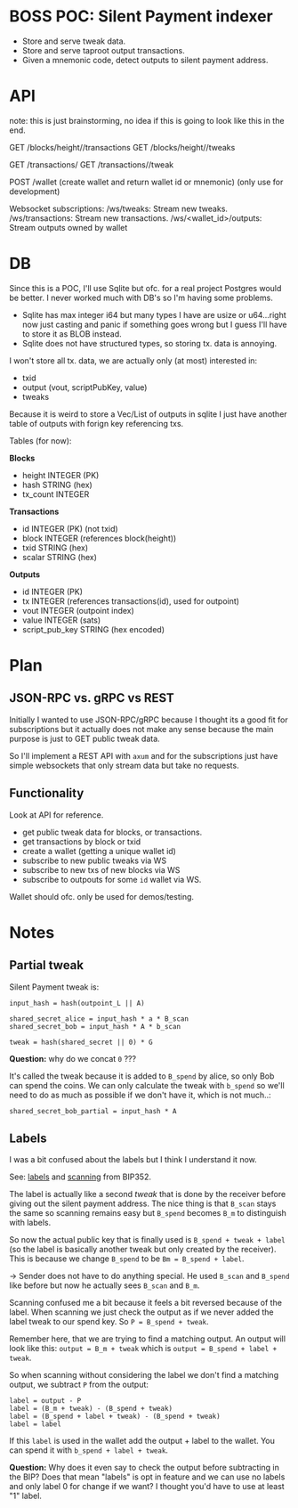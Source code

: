 # BOSS POC: Silent Payment indexer

- Store and serve tweak data.
- Store and serve taproot output transactions.
- Given a mnemonic code, detect outputs to silent payment address.

# API

note: this is just brainstorming, no idea if this is going to look like this in the end.

GET /blocks/height/<height>/transactions
GET /blocks/height/<height>/tweaks

GET /transactions/<txid>
GET /transactions/<txid>/tweak

POST /wallet (create wallet and return wallet id or mnemonic) (only use for development)

Websocket subscriptions:
/ws/tweaks: Stream new tweaks.
/ws/transactions: Stream new transactions.
/ws/<wallet_id>/outputs: Stream outputs owned by wallet

# DB

Since this is a POC, I'll use Sqlite but ofc. for a real project Postgres would be better. I never
worked much with DB's so I'm having some problems.
- Sqlite has max integer i64 but many types I have are usize or u64...right now just casting and panic
if something goes wrong but I guess I'll have to store it as BLOB instead.
- Sqlite does not have structured types, so storing tx. data is annoying.

I won't store all tx. data, we are actually only (at most) interested in:
- txid
- output (vout, scriptPubKey, value)
- tweaks

Because it is weird to store a Vec/List of outputs in sqlite I just have another table of outputs
with forign key referencing txs.

Tables (for now):

**Blocks**
- height INTEGER (PK)
- hash STRING (hex)
- tx_count INTEGER

**Transactions**
- id INTEGER (PK) (not txid)
- block INTEGER (references block(height))
- txid STRING (hex)
- scalar STRING (hex)

**Outputs**
- id INTEGER (PK)
- tx INTEGER (references transactions(id), used for outpoint)
- vout INTEGER (outpoint index)
- value INTEGER (sats)
- script_pub_key STRING (hex encoded)

# Plan

## JSON-RPC vs. gRPC vs REST

Initially I wanted to use JSON-RPC/gRPC because I thought its a good fit for subscriptions but it
actually does not make any sense because the main purpose is just to GET public tweak data.

So I'll implement a REST API with `axum` and for the subscriptions just have simple websockets that
only stream data but take no requests.

## Functionality

Look at API for reference.
- get public tweak data for blocks, or transactions.
- get transactions by block or txid
- create a wallet (getting a unique wallet id)
- subscribe to new public tweaks via WS
- subscribe to new txs of new blocks via WS
- subscribe to outpouts for some `id` wallet via WS.

Wallet should ofc. only be used for demos/testing.


# Notes

## Partial tweak

Silent Payment tweak is:
```
input_hash = hash(outpoint_L || A)

shared_secret_alice = input_hash * a * B_scan
shared_secret_bob = input_hash * A * b_scan

tweak = hash(shared_secret || 0) * G
```

**Question:** why do we concat `0` ???

It's called the tweak because it is added to `B_spend` by alice, so only Bob can spend the coins.
We can only calculate the tweak with `b_spend` so we'll need to do as much as possible if we don't
have it, which is not much..:

```
shared_secret_bob_partial = input_hash * A
```

## Labels

I was a bit confused about the labels but I think I understand it now.

See: [labels](https://github.com/bitcoin/bips/blob/master/bip-0352.mediawiki#overview) and [scanning](https://github.com/bitcoin/bips/blob/master/bip-0352.mediawiki#scanning) from BIP352.

The label is actually like a second _tweak_ that is done by the receiver before giving out the
silent payment address. The nice thing is that `B_scan` stays the same so scanning remains easy but
`B_spend` becomes `B_m` to distinguish with labels.

So now the actual public key that is finally used is `B_spend + tweak + label` (so the label is
basically another tweak but only created by the receiver). This is because we change `B_spend`
to be `Bm = B_spend + label`.

-> Sender does not have to do anything special. He used `B_scan` and `B_spend` like before but
   now he actually sees `B_scan` and `B_m`.

Scanning confused me a bit because it feels a bit reversed because of the label. When scanning we just
check the output as if we never added the label tweak to our spend key. So `P = B_spend + tweak`.

Remember here, that we are trying to find a matching output. An output will look like this:
`output = B_m + tweak` which is `output = B_spend + label + tweak`.

So when scanning without considering the label we don't find a matching output, we subtract `P` from
the output:
```
label = output - P
label = (B_m + tweak) - (B_spend + tweak)
label = (B_spend + label + tweak) - (B_spend + tweak)
label = label
```

If this `label` is used in the wallet add the output + label to the wallet. You can spend it
with `b_spend + label + tweak`.


**Question:** Why does it even say to check the output before subtracting in the BIP? Does
that mean "labels" is opt in feature and we can use no labels and only label 0 for change if we
want? I thought you'd have to use at least "1" label.

